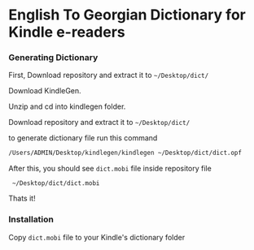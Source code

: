 # English To Georgian Dictionary for Kindle e-readers

### Generating Dictionary

First, Download repository and extract it to ```~/Desktop/dict/```

Download KindleGen.

Unzip and cd into kindlegen folder.

Download repository and extract it to ```~/Desktop/dict/```

to generate dictionary file run this command
```bash
/Users/ADMIN/Desktop/kindlegen/kindlegen ~/Desktop/dict/dict.opf
```

After this, you should see `dict.mobi` file inside repository file
```file
 ~/Desktop/dict/dict.mobi
```

Thats it! 

### Installation
Copy `dict.mobi` file to your Kindle's dictionary folder
